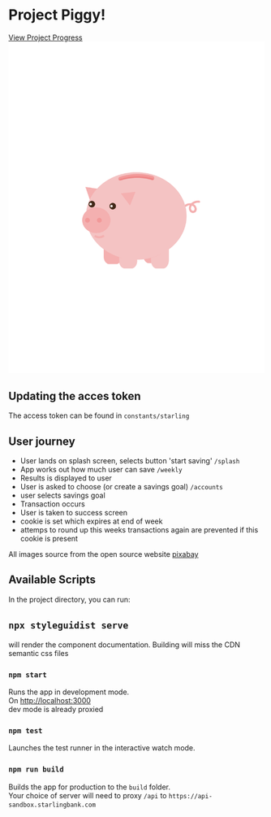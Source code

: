 # Project Piggy!
[View Project Progress](https://github.com/dweng0/Piggy/projects/1) <br/>
![Super Pig](./src/logo.svg)

## Updating the acces token

The access token can be found in `constants/starling`

## User journey

- User lands on splash screen, selects button 'start saving' ```/splash```
- App works out how much user can save ```/weekly```
- Results is displayed to user
- User is asked to choose (or create a savings goal) ```/accounts```
- user selects savings goal
- Transaction occurs
- User is taken to success screen
- cookie is set which expires at end of week
- attemps to round up this weeks transactions again are prevented if this cookie is present

All images source from the open source website [pixabay](https://pixabay.com)
## Available Scripts

In the project directory, you can run:

## `npx styleguidist serve` 

will render the component documentation. Building will miss the CDN semantic css files

### `npm start`

Runs the app in development mode.<br>
On [http://localhost:3000](http://localhost:3000)<br>
dev mode is already proxied

### `npm test`

Launches the test runner in the interactive watch mode.<br>

### `npm run build`

Builds the app for production to the `build` folder.<br>
Your choice of server will need to proxy  `/api` to `https://api-sandbox.starlingbank.com`